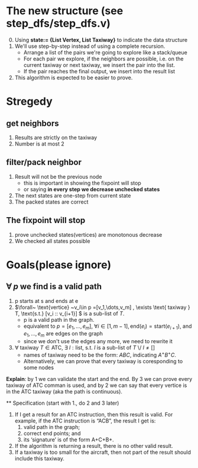 # The new structure (see step_dfs/step_dfs.v)
0. Using **state:= {List Vertex, List Taxiway}** to indicate the data structure
1. We'll use step-by-step instead of using a complete recursion. 
    - Arrange a list of the pairs we're going to explore like a stack/queue
    - For each pair we explore, if the neighbors are possible, i.e. on the current taxiway or next taxiway, we insert the pair into the list.
    - If the pair reaches the final output, we insert into the result list
2. This algorithm is expected to be easier to prove.

# Stregedy
## get neighbors
1. Results are strictly on the taxiway
2. Number is at most 2

## filter/pack neighbor
1. Result will not be the previous node
    - this is important in showing the fixpoint will stop
    - or saying **in every step we decrease unchecked states**
2. The next states are one-step from current state
3. The packed states are correct

## The fixpoint will stop
1. prove unchecked states(vertices) are monotonous decrease
2. We checked all states possible

# Goals(please ignore)

## $\forall~ p$  we find is a valid path
1. p starts at s and ends at e
2.  $\forall~ \text{vertice} ~v_i\in p =[v_1,\dots,v_m] , \exists \text{ taxiway } T, \text{s.t.}  [v_i :: v_{i+1}] $ is a sub-list of $T$.
    - p is a valid path in the graph.
    - equivalent to $p = [e_1, \dots, e_m],~ \forall i\in[1,m-1], \text{end}(e_i)=\text{start}(e_{i+1})$, and $e_1,\dots,e_m$ are edges on the graph
    - since we don't use the edges any more, we need to rewrite it
3. $\forall~ \text{taxiway }T\in\text{ATC}$, $\exists~l: \text{list}$, s.t. $l$ is a sub-list of $T$ \\/ $l\neq []$ 
    - names of taxiway need to be the form: $ABC$, indicating $A^+B^+C$.
    - Alternatively, we can prove that every taxiway is coresponding to some nodes

**Explain**: by 1 we can validate the start and the end. By 3 we can prove every taxiway of ATC comman is used, and by 2 we can say that every vertice is in the ATC taxiway (aka the path is continuous).

** Specification (start with 1., do 2 and 3 later)
1. If I get a result for an ATC instruction, then this result is valid. For example, if the ATC instruction is “ACB”, the result I get is:
   1. valid path in the graph;
   2. correct end points; and
   3. its ‘signature’ is of the form A+C+B+.
2. If the algorithm is returning a result, there is no other valid result.
3. If a taxiway is too small for the aircraft, then not part of the result should include this taxiway.
